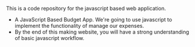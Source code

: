 This is a code repository for the javascript based web application.
- A JavaScript Based Budget App. We're going to use javascript to implement the functionality of manage our expenses.
- By the end of this making website, you will have a strong understanding of basic javascript workflow.

